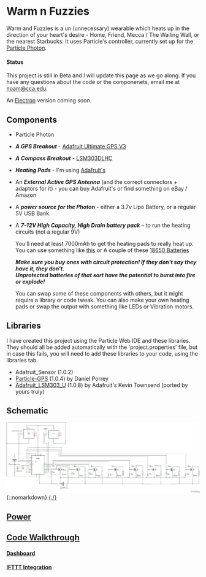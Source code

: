 # Warm n Fuzzies

Warm and Fuzzies is a un (unnecessary) wearable which heats up in the direction of your heart's desire - Home, Friend, Mecca / The Wailing Wall, or the nearest Starbucks.
It uses Particle's controller, currently set up for the [Particle Photon](https://store.particle.io/collections/photon).

#### Status

This project is still in Beta and I will update this page as we go along.
If you have any questions about the code or the componenets, email me at noam@cca.edu.

An [Electron](https://store.particle.io/collections/electron) version coming soon. 

## Components
* Particle Photon
* ***A GPS Breakout*** - [Adafruit Ultimate GPS V3](https://www.adafruit.com/product/746)
* ***A Compass Breakout*** - [LSM303DLHC](https://www.adafruit.com/product/1120)
* ***Heating Pads*** - I'm using [Adafruit's](https://www.adafruit.com/product/1481)
* An ***External Active GPS Antenna*** (and the correct connectors + adaptors for it) - you can buy Adafruit's or find something on eBay / Amazon
* A ***power source for the Photon*** - either a 3.7v Lipo Battery, or a regular 5V USB Bank. 
* A ***7-12V High Capacity, High Drain battery pack*** – to run the heating circuits (not a regular 9V)

  You'll need at least 7000mAh to get the heating pads to really heat up. You can use something like [this](http://a.co/99Ji5B1) or A couple of these [18650 Batteries](http://a.co/b3cm1pK)

  ***Make sure you buy ones with circuit protection! If they don't say they have it, they don't.  
  Unprotected batteries of that sort have the potential to burst into fire or explode!***

  You can swap some of these components with others, but it might require a library or code tweak.
  You can also make your own heating pads or swap the output with something like LEDs or Vibration motors.

## Libraries 
I have created this project using the Particle Web IDE and these libraries. They should all be added automatically with the 'project.properties' file, but in case this fails, you will need to add these libraries to your code, using the libraries tab. 
* Adafruit_Sensor (1.0.2)
* [Particle-GPS](https://github.com/porrey/Particle-GPS) (1.0.4) by Daniel Porrey
* [Adafruit_LSM303_U](https://github.com/zomerfeld/Adafruit_LSM303_U) (1.0.8) by Adafruit's Kevin Townsend (ported by yours truly)  

## Schematic
![Schematic](warm_schematic_v4.png)
{::nomarkdown}
<a href="https://raw.githubusercontent.com/zomerfeld/warm_n_fuzzies/master/warm_schematic_v4.png" target="blank">
{:/}

## Power

## Code Walkthrough

#### Dashboard

#### IFTTT Integration

